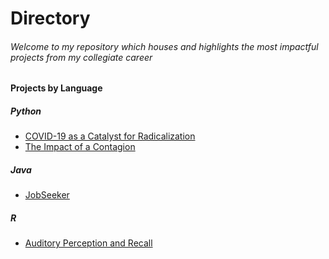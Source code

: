 # Directory
###### Welcome to my repository which houses and highlights the most impactful projects from my collegiate career
#### Projects by Language
##### Python
- [COVID-19 as a Catalyst for Radicalization](https://github.com/brownlk99/Research-and-Projects/tree/main/COVID-19%20as%20a%20Catalyst%20for%20Radicalization)
- [The Impact of a Contagion](https://github.com/brownlk99/Research-and-Projects/tree/main/The%20Impact%20of%20a%20Contagion)
##### Java
- [JobSeeker](https://github.com/brownlk99/Research-and-Projects/tree/main/JobSeeker)
##### R
- [Auditory Perception and Recall](https://github.com/brownlk99/Research-and-Projects/tree/main/Auditory%20Perception%20and%20Recall)

